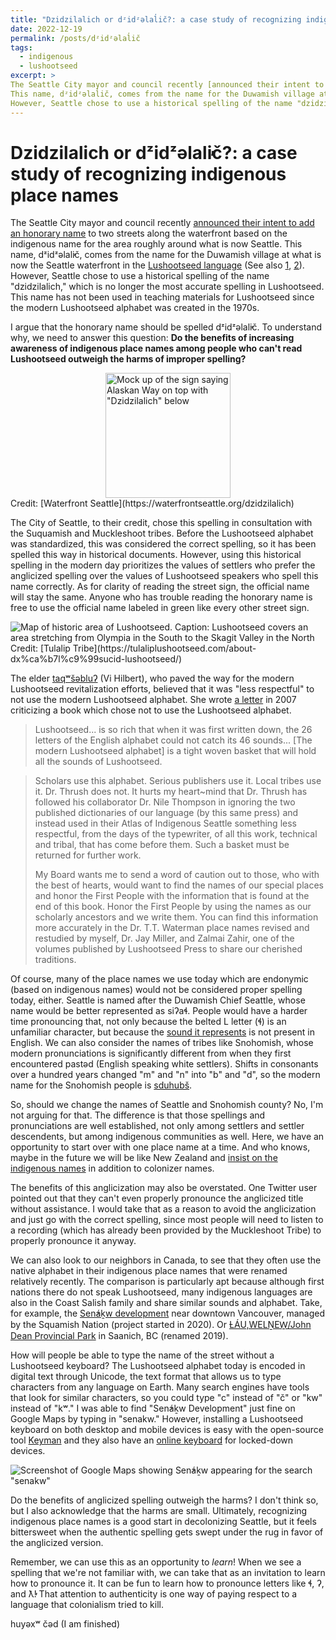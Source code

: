 ```yaml
---
title: "Dzidzilalich or dᶻidᶻəlal̕ič?: a case study of recognizing indigenous place names"
date: 2022-12-19
permalink: /posts/dᶻidᶻəlal̕ič
tags:
  - indigenous
  - lushootseed
excerpt: >
The Seattle City mayor and council recently [announced their intent to add an honorary name](https://harrell.seattle.gov/2022/12/14/mayor-harrell-council-president-juarez-propose-honorary-name-dzidzilalich-for-alaskan-way-and-elliott-way-elevating-coast-salish-tribal-history-and-culture/) to two streets along the waterfront based on the indigenous name for the area roughly around what is now Seattle.
This name, dᶻidᶻəlal̕ič, comes from the name for the Duwamish village at what is now the Seattle waterfront in the [Lushootseed language](https://en.wikipedia.org/wiki/Lushootseed) (See also [1](https://www.puyalluptriballanguage.org/), [2](https://tulaliplushootseed.com/)).
However, Seattle chose to use a historical spelling of the name "dzidzilalich," which is no longer the most accurate spelling in Lushootseed. This name has not been used in teaching materials for Lushootseed since the modern Lushootseed alphabet was created in the 1970s.
---
```


# Dzidzilalich or dᶻidᶻəlal̕ič?: a case study of recognizing indigenous place names

The Seattle City mayor and council recently [announced their intent to add an honorary name](https://harrell.seattle.gov/2022/12/14/mayor-harrell-council-president-juarez-propose-honorary-name-dzidzilalich-for-alaskan-way-and-elliott-way-elevating-coast-salish-tribal-history-and-culture/) to two streets along the waterfront based on the indigenous name for the area roughly around what is now Seattle. This name, dᶻidᶻəlal̕ič, comes from the name for the Duwamish village at what is now the Seattle waterfront in the [Lushootseed language](https://en.wikipedia.org/wiki/Lushootseed) (See also [1](https://www.puyalluptriballanguage.org/), [2](https://tulaliplushootseed.com/)). However, Seattle chose to use a historical spelling of the name "dzidzilalich," which is no longer the most accurate spelling in Lushootseed. This name has not been used in teaching materials for Lushootseed since the modern Lushootseed alphabet was created in the 1970s.

I argue that the honorary name should be spelled dᶻidᶻəlal̕ič. To understand why, we need to answer this question: **Do the benefits of increasing awareness of indigenous place names among people who can't read Lushootseed outweigh the harms of improper spelling?**

<img src="https://waterfrontseattle.blob.core.windows.net/media/Default/images/2022_1208_WFS_Alaskan_Renaming_Dzidzilalich_rect-2.png" alt='Mock up of the sign saying Alaskan Way on top with "Dzidzilalich" below' style="display:block;margin:auto;height:200px;"/>
Credit: [Waterfront Seattle](https://waterfrontseattle.org/dzidzilalich)

The City of Seattle, to their credit, chose this spelling in consultation with the Suquamish and Muckleshoot tribes. Before the Lushootseed alphabet was standardized, this was considered the correct spelling, so it has been spelled this way in historical documents. However, using this historical spelling in the modern day prioritizes the values of settlers who prefer the anglicized spelling over the values of Lushootseed speakers who spell this name correctly. As for clarity of reading the street sign, the official name will stay the same. Anyone who has trouble reading the honorary name is free to use the official name labeled in green like every other street sign.

<img src="https://i0.wp.com/tulaliplushootseed.com/wp-content/uploads/2016/12/Lushootseed_map.gif?ssl=1" alt='Map of historic area of Lushootseed.  Caption: Lushootseed covers an area stretching from Olympia in the South to the Skagit Valley in the North' style="display:block;margin:auto;"/>
Credit: [Tulalip Tribe](https://tulaliplushootseed.com/about-dx%ca%b7l%c9%99sucid-lushootseed/)

The elder [taqʷšəbluʔ](https://en.wikipedia.org/wiki/Vi_Hilbert) (Vi Hilbert), who paved the way for the modern Lushootseed revitalization efforts, believed that it was "less respectful" to not use the modern Lushootseed alphabet. She wrote [a letter](https://depts.washington.edu/lutteach/?p=52) in 2007 criticizing a book which chose not to use the Lushootseed alphabet.

>Lushootseed... is so rich that when it was first written down, the 26 letters of the English alphabet could not catch its 46 sounds... [The modern Lushootseed alphabet] is a tight woven basket that will hold all the sounds of Lushootseed.

> Scholars use this alphabet.  Serious publishers use it.  Local tribes use it. Dr. Thrush does not.  It hurts my heart~mind that Dr. Thrush has followed his collaborator Dr. Nile Thompson in ignoring the two published dictionaries of our language (by this same press) and instead used in their Atlas of Indigenous Seattle something less respectful, from the days of the typewriter, of all this work, technical and tribal, that has come before them.  Such a basket must be returned for further work.
>
> My Board wants me to send a word of caution out to those, who with the best of hearts, would want to find the names of our special places and honor the First People with the information that is found at the end of this book. Honor the First People by using the names as our scholarly ancestors and we write them.  You can find this information more accurately in the Dr. T.T. Waterman place names revised and restudied by myself, Dr. Jay Miller, and Zalmai Zahir, one of the volumes published by Lushootseed Press to share our cherished traditions.

Of course, many of the place names we use today which are endonymic (based on indigenous names) would not be considered proper spelling today, either. Seattle is named after the Duwamish Chief Seattle, whose name would be better represented as siʔaɬ. People would have a harder time pronouncing that, not only because the belted L letter (ɬ) is an unfamiliar character, but because the [sound it represents](https://en.wikipedia.org/wiki/Voiceless_dental_and_alveolar_lateral_fricatives) is not present in English. We can also consider the names of tribes like Snohomish, whose modern pronunciations is significantly different from when they first encountered pastəd (English speaking white settlers). Shifts in consonants over a hundred years changed "m" and "n" into "b" and "d", so the modern name for the Snohomish people is [sduhubš](https://tulaliplushootseed.com/encyclopedia/sduhubs/).

So, should we change the names of Seattle and Snohomish county? No, I'm not arguing for that. The difference is that those spellings and pronunciations are well established, not only among settlers and settler descendents, but among indigenous communities as well. Here, we have an opportunity to start over with one place name at a time. And who knows, maybe in the future we will be like New Zealand and [insist on the indigenous names](https://en.wikipedia.org/wiki/Aotearoa) in addition to colonizer names.

The benefits of this anglicization may also be overstated. One Twitter user pointed out that they can't even properly pronounce the anglicized title without assistance. I would take that as a reason to avoid the anglicization and just go with the correct spelling, since most people will need to listen to a recording (which has already been provided by the Muckleshoot Tribe) to properly pronounce it anyway.

We can also look to our neighbors in Canada, to see that they often use the native alphabet in their indigenous place names that were renamed relatively recently. The comparison is particularly apt because although first nations there do not speak Lushootseed, many indigenous languages are also in the Coast Salish family and share similar sounds and alphabet. Take, for example, the [Sen̓áḵw development](https://senakw.com/) near downtown Vancouver, managed by the Squamish Nation (project started in 2020). Or [ȽÁU,WELṈEW̱/John Dean Provincial Park](https://bcparks.ca/explore/parkpgs/john_dean/) in Saanich, BC (renamed 2019).

How will people be able to type the name of the street without a Lushootseed keyboard? The Lushootseed alphabet today is encoded in digital text through Unicode, the text format that allows us to type characters from any language on Earth. Many search engines have tools that look for similar characters, so you could type "c" instead of "č" or "kw" instead of "kʷ." I was able to find "Sen̓áḵw Development" just fine on Google Maps by typing in "senakw." However, installing a Lushootseed keyboard on both desktop and mobile devices is easy with the open-source tool [Keyman](https://keyman.com/keyboards/lushootseed) and they also have an [online keyboard](https://keyman.com/keyboards/lushootseed) for locked-down devices.

![Screenshot of Google Maps showing Sen̓áḵw appearing for the search "senakw"](https://annedrewhu.com/images/SenakwGoogleMaps.png)

Do the benefits of anglicized spelling outweigh the harms? I don't think so, but I also acknowledge that the harms are small. Ultimately, recognizing indigenous place names is a good start in decolonizing Seattle, but it feels bittersweet when the authentic spelling gets swept under the rug in favor of the anglicized version.

Remember, we can use this as an opportunity to *learn*! When we see a spelling that we're not familiar with, we can take that as an invitation to learn how to pronounce it. It can be fun to learn how to pronounce letters like ɬ, ʔ, and ƛ̕! That attention to authenticity is one way of paying respect to a language that colonialism tried to kill.

huyəxʷ čəd (I am finished)